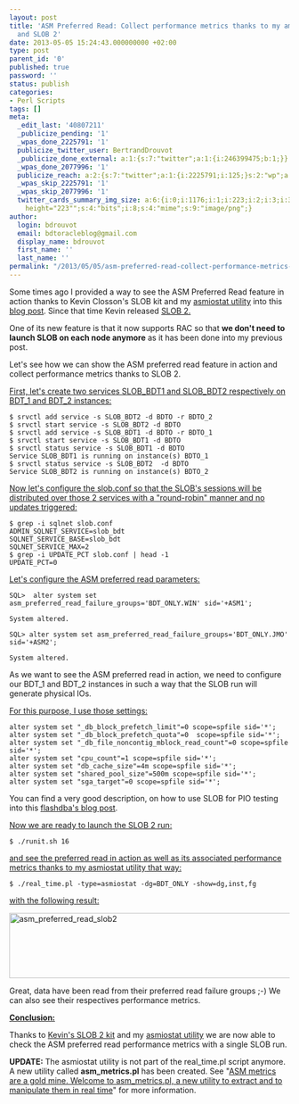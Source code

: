 ```yaml
---
layout: post
title: 'ASM Preferred Read: Collect performance metrics thanks to my amsiostat utility
  and SLOB 2'
date: 2013-05-05 15:24:43.000000000 +02:00
type: post
parent_id: '0'
published: true
password: ''
status: publish
categories:
- Perl Scripts
tags: []
meta:
  _edit_last: '40807211'
  _publicize_pending: '1'
  _wpas_done_2225791: '1'
  publicize_twitter_user: BertrandDrouvot
  _publicize_done_external: a:1:{s:7:"twitter";a:1:{i:246399475;b:1;}}
  _wpas_done_2077996: '1'
  publicize_reach: a:2:{s:7:"twitter";a:1:{i:2225791;i:125;}s:2:"wp";a:1:{i:0;i:30;}}
  _wpas_skip_2225791: '1'
  _wpas_skip_2077996: '1'
  twitter_cards_summary_img_size: a:6:{i:0;i:1176;i:1;i:223;i:2;i:3;i:3;s:25:"width="1176"
    height="223"";s:4:"bits";i:8;s:4:"mime";s:9:"image/png";}
author:
  login: bdrouvot
  email: bdtoracleblog@gmail.com
  display_name: bdrouvot
  first_name: ''
  last_name: ''
permalink: "/2013/05/05/asm-preferred-read-collect-performance-metrics-thanks-to-my-amsiostat-utility-and-slob-2/"
---
```


Some times ago I provided a way to see the ASM Preferred Read feature in action thanks to Kevin Closson's SLOB kit and my [asmiostat utility](http://bdrouvot.wordpress.com/2013/02/15/asm-io-statistics-utility/ "ASM I/O Statistics Utility") into this [blog post](http://bdrouvot.wordpress.com/2013/02/18/asm-preferred-read-collect-performance-metrics/ "ASM Preferred Read: Collect performance metrics"). Since that time Kevin released [SLOB 2.](http://kevinclosson.wordpress.com/2013/05/02/slob-2-a-significant-update-links-are-here/)

One of its new feature is that it now supports RAC so that **we don't need to launch SLOB on each node anymore** as it has been done into my previous post.

Let's see how we can show the ASM preferred read feature in action and collect performance metrics thanks to SLOB 2.

<span style="text-decoration:underline;">First, let's create two services SLOB\_BDT1 and SLOB\_BDT2 respectively on BDT\_1 and BDT\_2 instances:</span>

    $ srvctl add service -s SLOB_BDT2 -d BDTO -r BDTO_2
    $ srvctl start service -s SLOB_BDT2 -d BDTO
    $ srvctl add service -s SLOB_BDT1 -d BDTO -r BDTO_1
    $ srvctl start service -s SLOB_BDT1 -d BDTO
    $ srvctl status service -s SLOB_BDT1 -d BDTO
    Service SLOB_BDT1 is running on instance(s) BDTO_1
    $ srvctl status service -s SLOB_BDT2  -d BDTO
    Service SLOB_BDT2 is running on instance(s) BDTO_2

<span style="text-decoration:underline;">Now let's configure the slob.conf so that the SLOB's sessions will be distributed over those 2 services with a "round-robin" manner and no updates triggered:</span>

    $ grep -i sqlnet slob.conf
    ADMIN_SQLNET_SERVICE=slob_bdt
    SQLNET_SERVICE_BASE=slob_bdt
    SQLNET_SERVICE_MAX=2
    $ grep -i UPDATE_PCT slob.conf | head -1
    UPDATE_PCT=0

<span style="text-decoration:underline;">Let's configure the ASM preferred read parameters:</span>

    SQL>  alter system set asm_preferred_read_failure_groups='BDT_ONLY.WIN' sid='+ASM1';

    System altered.

    SQL> alter system set asm_preferred_read_failure_groups='BDT_ONLY.JMO' sid='+ASM2';

    System altered.

As we want to see the ASM preferred read in action, we need to configure our BDT\_1 and BDT\_2 instances in such a way that the SLOB run will generate physical IOs.

<span style="text-decoration:underline;">For this purpose, I use those settings:</span>

    alter system set "_db_block_prefetch_limit"=0 scope=spfile sid='*';
    alter system set "_db_block_prefetch_quota"=0  scope=spfile sid='*';
    alter system set "_db_file_noncontig_mblock_read_count"=0 scope=spfile sid='*';
    alter system set "cpu_count"=1 scope=spfile sid='*';
    alter system set "db_cache_size"=4m scope=spfile sid='*';
    alter system set "shared_pool_size"=500m scope=spfile sid='*';
    alter system set "sga_target"=0 scope=spfile sid='*';

You can find a very good description, on how to use SLOB for PIO testing into this [flashdba's blog post](http://flashdba.com/database/useful-scripts/using-slob-for-pio-testing/).

<span style="text-decoration:underline;">Now we are ready to launch the SLOB 2 run:</span>

    $ ./runit.sh 16

<span style="text-decoration:underline;">and see the preferred read in action as well as its associated performance metrics thanks to my [asmiostat utility](http://bdrouvot.wordpress.com/2013/02/15/asm-io-statistics-utility/ "ASM I/O Statistics Utility") that way:</span>

    $ ./real_time.pl -type=asmiostat -dg=BDT_ONLY -show=dg,inst,fg

<span style="text-decoration:underline;">with the following result:</span>

[<img src="%7B%7B%20site.baseurl%20%7D%7D/assets/images/asm_preferred_read_slob21.png" class="aligncenter size-full wp-image-979" width="620" height="117" alt="asm_preferred_read_slob2" />](http://bdrouvot.files.wordpress.com/2013/05/asm_preferred_read_slob21.png)

Great, data have been read from their preferred read failure groups ;-) We can also see their respectives performance metrics.

<span style="text-decoration:underline;">**Conclusion:**</span>

Thanks to [Kevin's SLOB 2 kit](http://kevinclosson.wordpress.com/2013/05/02/slob-2-a-significant-update-links-are-here/) and my [asmiostat utility](http://bdrouvot.wordpress.com/2013/02/15/asm-io-statistics-utility/ "ASM I/O Statistics Utility") we are now able to check the ASM preferred read performance metrics with a single SLOB run.

**UPDATE:** The asmiostat utility is not part of the real\_time.pl script anymore. A new utility called **asm\_metrics.pl** has been created. See "[ASM metrics are a gold mine. Welcome to asm\_metrics.pl, a new utility to extract and to manipulate them in real time](http://bdrouvot.wordpress.com/2013/10/04/asm-metrics-are-a-gold-mine-welcome-to-asm_metrics-pl-a-new-utility-to-extract-and-to-manipulate-them-in-real-time/ "ASM metrics are a gold mine. Welcome to asm_metrics.pl, a new utility to extract and to manipulate them in real time")" for more information.
